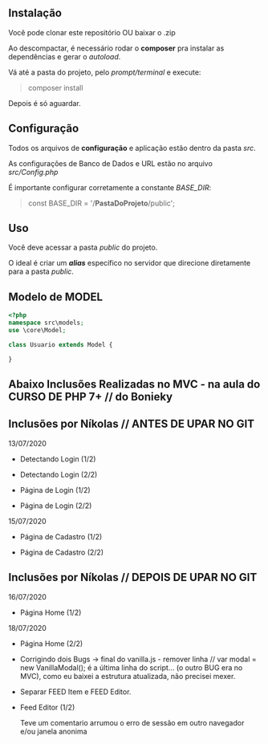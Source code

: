 ## Instalação
Você pode clonar este repositório OU baixar o .zip

Ao descompactar, é necessário rodar o **composer** pra instalar as dependências e gerar o *autoload*.

Vá até a pasta do projeto, pelo *prompt/terminal* e execute:
> composer install

Depois é só aguardar.

## Configuração
Todos os arquivos de **configuração** e aplicação estão dentro da pasta *src*.

As configurações de Banco de Dados e URL estão no arquivo *src/Config.php*

É importante configurar corretamente a constante *BASE_DIR*:
> const BASE_DIR = '/**PastaDoProjeto**/public';

## Uso
Você deve acessar a pasta *public* do projeto.

O ideal é criar um ***alias*** específico no servidor que direcione diretamente para a pasta *public*.

## Modelo de MODEL
```php
<?php
namespace src\models;
use \core\Model;

class Usuario extends Model {

}
```
## Abaixo Inclusões Realizadas no MVC - na aula do CURSO DE PHP 7+ // do Bonieky

## Inclusões por Níkolas // ANTES DE UPAR NO GIT

13/07/2020
- Detectando Login (1/2)

- Detectando Login (2/2)

- Página de Login (1/2)

- Página de Login (2/2)

15/07/2020
- Página de Cadastro (1/2)

- Página de Cadastro (2/2)

## Inclusões por Níkolas // DEPOIS DE UPAR NO GIT

16/07/2020
- Página Home (1/2)

18/07/2020
- Página Home (2/2)

- Corrigindo dois Bugs -> final do vanilla.js - remover linha // var modal = new VanillaModal();
é a última linha do script... (o outro BUG era no MVC), como eu baixei a estrutura atualizada, não precisei mexer.

- Separar FEED Item e FEED Editor.

- Feed Editor (1/2)

    Teve um comentario arrumou o erro de sessão em outro navegador e/ou janela anonima